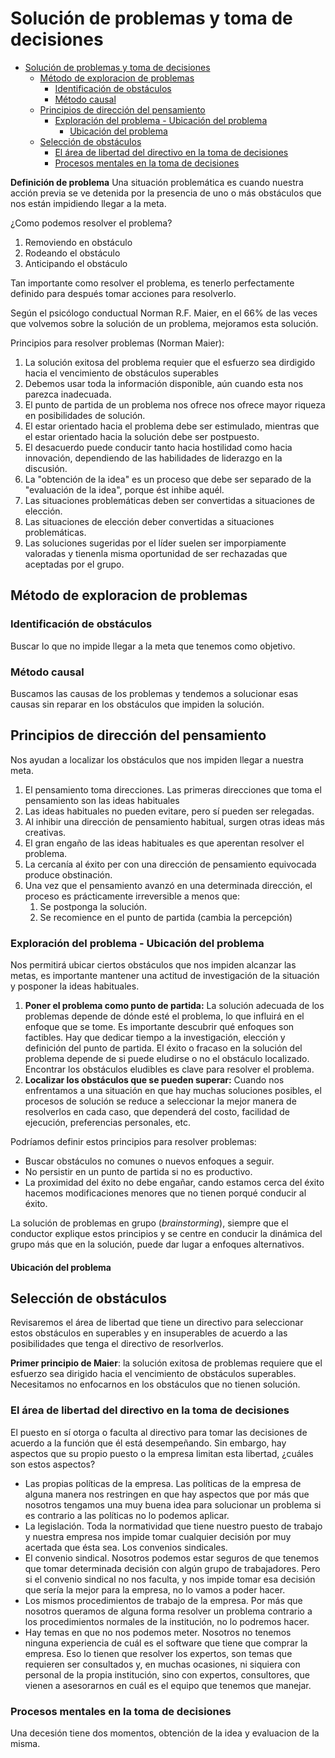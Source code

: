 # Solución de problemas y toma de decisiones

- [Solución de problemas y toma de decisiones](#solución-de-problemas-y-toma-de-decisiones)
  - [Método de exploracion de problemas](#método-de-exploracion-de-problemas)
    - [Identificación de obstáculos](#identificación-de-obstáculos)
    - [Método causal](#método-causal)
  - [Principios de dirección del pensamiento](#principios-de-dirección-del-pensamiento)
    - [Exploración del problema - Ubicación del problema](#exploración-del-problema---ubicación-del-problema)
      - [Ubicación del problema](#ubicación-del-problema)
  - [Selección de obstáculos](#selección-de-obstáculos)
    - [El área de libertad del directivo en la toma de decisiones](#el-área-de-libertad-del-directivo-en-la-toma-de-decisiones)
    - [Procesos mentales en la toma de decisiones](#procesos-mentales-en-la-toma-de-decisiones)


**Definición de problema** Una situación problemática es cuando nuestra acción previa se ve detenida por la presencia de uno o más obstáculos que nos están impidiendo llegar a la meta.

¿Como podemos resolver el problema?

1. Removiendo en obstáculo
2. Rodeando el obstáculo
3. Anticipando el obstáculo

Tan importante como resolver el problema, es tenerlo perfectamente definido para después tomar acciones para resolverlo.

Según el psicólogo conductual Norman R.F. Maier, en el 66% de las veces que volvemos sobre la solución de un problema, mejoramos esta solución.

Principios para resolver problemas (Norman Maier):

1. La solución exitosa del problema requier que el esfuerzo sea dirdigido hacia el vencimiento de obstáculos superables
2. Debemos usar toda la información disponible, aún cuando esta nos parezca inadecuada.
3. El punto de partida de un problema nos ofrece nos ofrece mayor riqueza en posibilidades de solución.
4. El estar orientado hacia el problema debe ser estimulado, mientras que el estar orientado hacia la solución debe ser postpuesto.
5. El desacuerdo puede conducir tanto hacia hostilidad como hacia innovación, dependiendo de las habilidades de liderazgo en la discusión.
6. La "obtención de la idea" es un proceso que debe ser separado de la "evaluación de la idea", porque ést inhibe aquél.
7. Las situaciones problemáticas deben ser convertidas a situaciones de elección.
8. Las situaciones de elección deber convertidas a situaciones problemáticas.
9. Las soluciones sugeridas por el líder suelen ser imporpiamente valoradas y tienenla misma oportunidad de ser rechazadas que aceptadas por el grupo.

## Método de exploracion de problemas

### Identificación de obstáculos

Buscar lo que no impide llegar a la meta que tenemos como objetivo.

### Método causal

Buscamos las causas de los problemas y tendemos a solucionar esas causas sin reparar en los obstáculos que impiden la solución.

## Principios de dirección del pensamiento

Nos ayudan a localizar los obstáculos que nos impiden llegar a nuestra meta.

1. El pensamiento toma direcciones. Las primeras direcciones que toma el pensamiento son las ideas habituales
2. Las ideas habituales no pueden evitare, pero sí pueden ser relegadas.
3. Al inhibir una dirección de pensamiento habitual, surgen otras ideas más creativas.
4. El gran engaño de las ideas habituales es que aperentan resolver el problema.
5. La cercanía al éxito per con una dirección de pensamiento equivocada produce obstinación.
6. Una vez que el pensamiento avanzó en una determinada dirección, el proceso es prácticamente irreversible a menos que:
   1. Se postponga la solución.
   2. Se recomience en el punto de partida (cambia la percepción)

### Exploración del problema - Ubicación del problema

Nos permitirá ubicar ciertos obstáculos que nos impiden alcanzar las metas, es importante mantener una actitud de 
investigación de la situación y posponer la ideas habituales.

1. **Poner el problema como punto de partida:** La solución adecuada de los problemas depende de dónde esté el problema, lo que influirá en el enfoque que se tome. Es importante descubrir qué enfoques son factibles. Hay que dedicar tiempo a la investigación, elección y definición del punto de partida. El éxito o fracaso en la solución del problema depende de si puede eludirse o no el obstáculo localizado. Encontrar los obstáculos eludibles es clave para resolver el problema.
2. **Localizar los obstáculos que se pueden superar:** Cuando nos enfrentamos a una situación en que hay muchas soluciones posibles, el procesos de solución se reduce a seleccionar la mejor manera de resolverlos en cada caso, que dependerá del costo, facilidad de ejecución, preferencias personales, etc.

Podríamos definir estos principios para resolver problemas:

- Buscar obstáculos no comunes o nuevos enfoques a seguir.
- No persistir en un punto de partida si no es productivo.
- La proximidad del éxito no debe engañar, cando estamos cerca del éxito hacemos modificaciones menores que no tienen porqué conducir al éxito.

La solución de problemas en grupo (_brainstorming_), siempre que el conductor explique estos principios y se centre en conducir la dinámica del grupo más que en la solución, puede dar lugar a enfoques alternativos.

#### Ubicación del problema


## Selección de obstáculos

Revisaremos el área de libertad que tiene un directivo para seleccionar estos obstáculos en superables y en insuperables de acuerdo a las posibilidades que tenga el directivo de resorlverlos.

**Primer principio de Maier**: la solución exitosa de problemas requiere que el esfuerzo sea dirigido hacia el vencimiento de obstáculos superables. Necesitamos no enfocarnos en los obstáculos que no tienen solución.

### El área de libertad del directivo en la toma de decisiones

El puesto en sí otorga o faculta al directivo para tomar las decisiones de acuerdo a la función que él está desempeñando. Sin embargo, hay aspectos que su propio puesto o la empresa limitan esta libertad, ¿cuáles son estos aspectos?

- Las propias políticas de la empresa. Las políticas de la empresa de alguna manera nos restringen en que hay aspectos que por más que nosotros tengamos una muy buena idea para solucionar un problema si es contrario a las políticas no lo podemos aplicar.
- La legislación. Toda la normatividad que tiene nuestro puesto de trabajo y nuestra empresa nos impide tomar cualquier decisión por muy acertada que ésta sea. Los convenios sindicales.
- El convenio sindical. Nosotros podemos estar seguros de que tenemos que tomar determinada decisión con algún grupo de trabajadores. Pero si el convenio sindical no nos faculta, y nos impide tomar esa decisión que sería la mejor para la empresa, no lo vamos a poder hacer.
- Los mismos procedimientos de trabajo de la empresa. Por más que nosotros queramos de alguna forma resolver un problema contrario a los procedimientos normales de la institución, no lo podremos hacer.
- Hay temas en que no nos podemos meter. Nosotros no tenemos ninguna experiencia de cuál es el software que tiene que comprar la empresa. Eso lo tienen que resolver los expertos, son temas que requieren ser consultados y, en muchas ocasiones, ni siquiera con personal de la propia institución, sino con expertos, consultores, que vienen a asesorarnos en cuál es el equipo que tenemos que manejar.

### Procesos mentales en la toma de decisiones

Una decesión tiene dos momentos, obtención de la idea y evaluacion de la misma.


